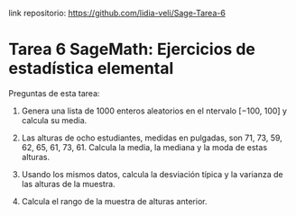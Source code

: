 link repositorio: https://github.com/lidia-veli/Sage-Tarea-6
# Tarea 6 SageMath: Ejercicios de estadística elemental

Preguntas de esta tarea:  
1. Genera una lista de 1000 enteros aleatorios en el ntervalo [−100, 100] y calcula su media.

2. Las alturas de ocho estudiantes, medidas en pulgadas, son 71, 73, 59, 62, 65, 61, 73, 61. Calcula la media, la mediana y la moda de estas alturas.

3. Usando los mismos datos, calcula la desviación típica y la varianza de las alturas de la muestra.

4. Calcula el rango de la muestra de alturas anterior.

